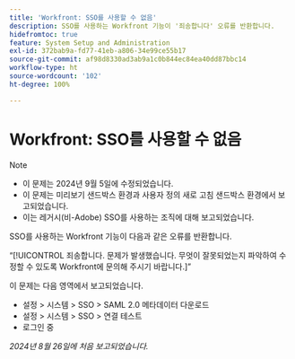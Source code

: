 ```yaml
---
title: 'Workfront: SSO를 사용할 수 없음'
description: SSO를 사용하는 Workfront 기능이 '죄송합니다' 오류를 반환합니다.
hidefromtoc: true
feature: System Setup and Administration
exl-id: 372bab9a-fd77-41eb-a806-34e99ce55b17
source-git-commit: af98d8330ad3ab9a1c0b844ec84ea40dd87bbc14
workflow-type: ht
source-wordcount: '102'
ht-degree: 100%

---
```


# Workfront: SSO를 사용할 수 없음

>[!NOTE]
>
>* 이 문제는 2024년 9월 5일에 수정되었습니다.
>* 이 문제는 미리보기 샌드박스 환경과 사용자 정의 새로 고침 샌드박스 환경에서 보고되었습니다.
>* 이는 레거시(비-Adobe) SSO를 사용하는 조직에 대해 보고되었습니다.

SSO를 사용하는 Workfront 기능이 다음과 같은 오류를 반환합니다.

“[!UICONTROL 죄송합니다. 문제가 발생했습니다. 무엇이 잘못되었는지 파악하여 수정할 수 있도록 Workfront에 문의해 주시기 바랍니다.]”

이 문제는 다음 영역에서 보고되었습니다.

* 설정 > 시스템 > SSO > SAML 2.0 메타데이터 다운로드
* 설정 > 시스템 > SSO > 연결 테스트
* 로그인 중

_2024년 8월 26일에 처음 보고되었습니다._

